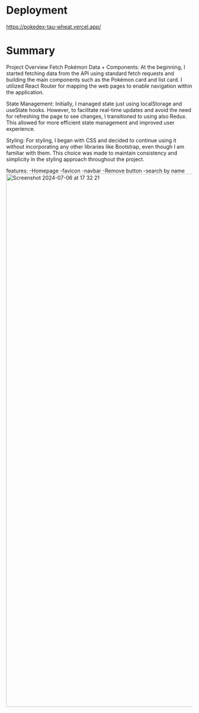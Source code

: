 
# Deployment
https://pokedex-tau-wheat.vercel.app/
# Summary



Project Overview
Fetch Pokémon Data + Components:
At the beginning, I started fetching data from the API using standard fetch requests and building the main components such as the Pokémon card and list card. I utilized React Router for mapping the web pages to enable navigation within the application.

State Management:
Initially, I managed state just using localStorage and useState hooks. However, to facilitate real-time updates and avoid the need for refreshing the page to see changes, I transitioned to using also Redux. This allowed for more efficient state management and improved user experience.

Styling:
For styling, I began with CSS and decided to continue using it without incorporating any other libraries like Bootstrap, even though I am familiar with them. This choice was made to maintain consistency and simplicity in the styling approach throughout the project.

features:
-Homepage
-favicon
-navbar
-Remove button
-search by name
<img width="1440" alt="Screenshot 2024-07-06 at 17 32 21" src="https://github.com/NoorDYahya/fe-task/assets/94821780/5e63eed9-5bb1-4745-a790-beb10a9406fc">
